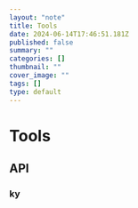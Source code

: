 ```yaml
---
layout: "note"
title: Tools
date: 2024-06-14T17:46:51.181Z
published: false
summary: ""
categories: []
thumbnail: ""
cover_image: ""
tags: []
type: default
---
```


# Tools

## API

### ky

